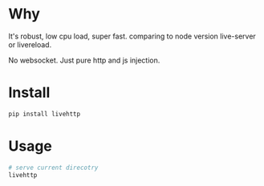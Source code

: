 # Why
It's robust, low cpu load, super fast. comparing to node version live-server or livereload.

No websocket. Just pure http and js injection.


# Install
``` bash
pip install livehttp
```



# Usage
``` bash
# serve current direcotry
livehttp

```
